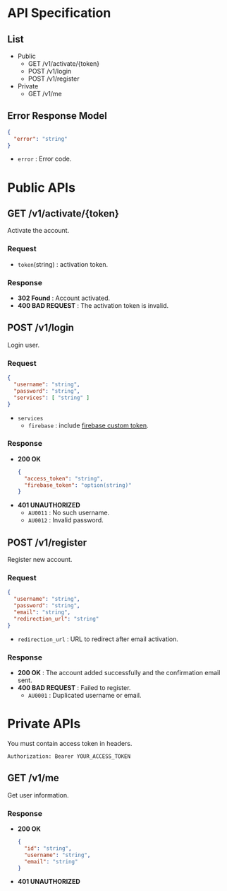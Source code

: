 # API Specification
## List

  - Public
    - GET /v1/activate/{token}
    - POST /v1/login
    - POST /v1/register
  - Private
    - GET /v1/me


## Error Response Model

```json
{
  "error": "string"
}
```

  - `error` : Error code.


# Public APIs

## GET /v1/activate/{token}

Activate the account.

### Request

  - `token`(string) : activation token.

### Response

  - **302 Found** : Account activated.
  - **400 BAD REQUEST** : The activation token is invalid.


## POST /v1/login

Login user.

### Request

```json
{
  "username": "string",
  "password": "string",
  "services": [ "string" ]
}
```

  - `services`
    - `firebase` : include [firebase custom token](https://firebase.google.com/docs/auth/admin/create-custom-tokens).

### Response

  - **200 OK**
    ```json
    {
      "access_token": "string",
      "firebase_token": "option(string)"
    }
    ```
  - **401 UNAUTHORIZED**
    - `AU0011` : No such username.
    - `AU0012` : Invalid password.



## POST /v1/register

Register new account.

### Request

```json
{
  "username": "string",
  "password": "string",
  "email": "string",
  "redirection_url": "string"
}
```

  - `redirection_url` : URL to redirect after email activation.

### Response
  - **200 OK** : The account added successfully and the confirmation email sent.
  - **400 BAD REQUEST** : Failed to register.
    - `AU0001` : Duplicated username or email.


# Private APIs

You must contain access token in headers.

```
Authorization: Bearer YOUR_ACCESS_TOKEN
```


## GET /v1/me

Get user information.

### Response

  - **200 OK**
    ```json
    {
      "id": "string",
      "username": "string",
      "email": "string"
    }
    ```
  - **401 UNAUTHORIZED**
